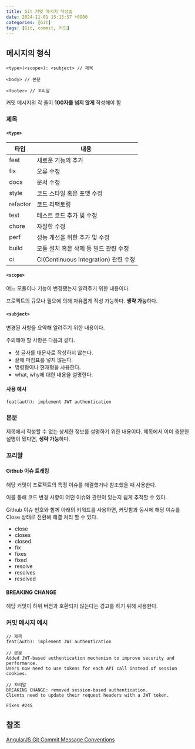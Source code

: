 ```yaml
---
title: Git 커밋 메시지 작성법
date: 2024-11-01 15:15:57 +0900
categories: [Git]
tags: [Git, commit, 커밋]
---
```


## **메시지의 형식**

```
<type>(<scope>): <subject> // 제목

<body> // 본문

<footer> // 꼬리말
```

커밋 메시지의 각 줄이 **100자를 넘지 않게** 작성해야 함

### **제목**

#### **`<type>`**

| 타입     | 내용                                  |
| -------- | ------------------------------------- |
| feat     | 새로운 기능의 추가                    |
| fix      | 오류 수정                             |
| docs     | 문서 수정                             |
| style    | 코드 스타일 혹은 포맷 수정            |
| refactor | 코드 리팩토링                         |
| test     | 테스트 코드 추가 및 수정              |
| chore    | 자잘한 수정                           |
| perf     | 성능 개선을 위한 추가 및 수정         |
| build    | 모듈 설치 혹은 삭제 등 빌드 관련 수정 |
| ci       | CI(Continuous Integration) 관련 수정  |

#### **`<scope>`**

어느 모듈이나 기능이 변경됐는지 알려주기 위한 내용이다.

프로젝트의 규모나 필요에 의해 자유롭게 작성 가능하다.
**생략 가능**하다.

#### **`<subject>`**

변경된 사항을 요약해 알려주기 위한 내용이다.

주의해야 할 사항은 다음과 같다.

- 첫 글자를 대문자로 작성하지 않는다.
- 끝에 마침표를 넣지 않는다.
- 명령형이나 현재형을 사용한다.
- what, why에 대한 내용을 설명한다.

#### **사용 예시**
`feat(auth): implement JWT authentication`

### **본문**

제목에서 작성할 수 없는 상세한 정보를 설명하기 위한 내용이다.
제목에서 이미 충분한 설명이 됐다면, **생략 가능**하다.

### **꼬리말**

#### **Github 이슈 트래킹**

해당 커밋이 프로젝트의 특정 이슈를 해결했거나 참조했을 때 사용한다.

이를 통해 코드 변경 사항이 어떤 이슈와 관련이 있는지 쉽게 추적할 수 있다.

Github 이슈 번호와 함께 아래의 키워드를 사용하면, 커밋함과 동시에 해당 이슈를 Close 상태로 전환해 해결 처리 할 수 있다.

- close
- closes
- closed
- fix
- fixes
- fixed
- resolve
- resolves
- resolved

#### **BREAKING CHANGE**

해당 커밋이 하위 버전과 호환되지 않는다는 경고를 하기 위해 사용한다.

### **커밋 메시지 예시**

```
// 제목
feat(auth): implement JWT authentication

// 본문
Added JWT-based authentication mechanism to improve security and performance. 
Users now need to use tokens for each API call instead of session cookies.

// 꼬리말
BREAKING CHANGE: removed session-based authentication.
Clients need to update their request headers with a JWT token.

Fixes #245
```

## **참조**
[AngularJS Git Commit Message Conventions](https://gist.github.com/stephenparish/9941e89d80e2bc58a153)
